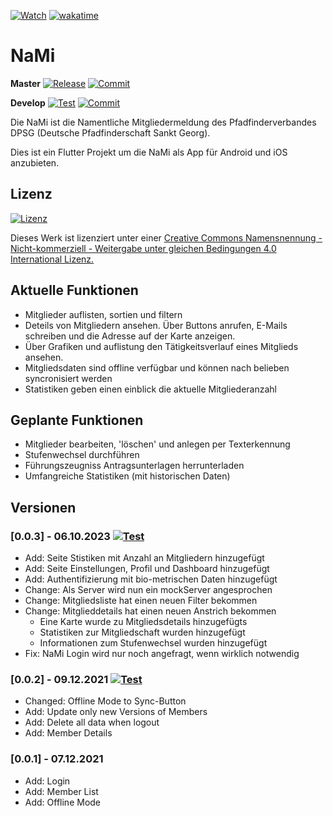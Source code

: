 [![Watch](https://img.shields.io/github/watchers/JanneckLange/dpsg-nami-app?label=Watch)](https://github.com/JanneckLange/dpsg-nami-app/subscription)
[![wakatime](https://wakatime.com/badge/user/f75702c6-6ecd-478f-a765-9c0a07c62d50/project/c30b8bfa-fe60-4da1-9a32-9c86bad66605.svg)](https://wakatime.com/badge/user/f75702c6-6ecd-478f-a765-9c0a07c62d50/project/c30b8bfa-fe60-4da1-9a32-9c86bad66605)

# NaMi

**Master**
[![Release](https://img.shields.io/github/v/release/janneckLange/dpsg-nami-app?display_name=tag&include_prereleases)](https://github.com/JanneckLange/dpsg-nami-app/releases)
[![Commit](https://shields.io/github/last-commit/JanneckLange/dpsg-nami-app/master)](https://github.com/JanneckLange/dpsg-nami-app/commits/master)

**Develop**
[![Test](https://github.com/JanneckLange/dpsg-nami-app/actions/workflows/flutter-test.yml/badge.svg)](https://github.com/JanneckLange/dpsg-nami-app/actions/workflows/flutter-test.yml)
[![Commit](https://shields.io/github/last-commit/JanneckLange/dpsg-nami-app/develop)](https://github.com/JanneckLange/dpsg-nami-app/commits/develop)

Die NaMi ist die Namentliche Mitgliedermeldung des Pfadfinderverbandes DPSG (Deutsche Pfadfinderschaft Sankt Georg).

Dies ist ein Flutter Projekt um die NaMi als App für Android und iOS anzubieten.

## Lizenz

[![Lizenz](https://licensebuttons.net/l/by-nc-sa/4.0/88x31.png)](https://licensebuttons.net/l/by-nc-sa/4.0/88x31.png)

Dieses Werk ist lizenziert unter einer [Creative Commons Namensnennung - Nicht-kommerziell - Weitergabe unter gleichen Bedingungen 4.0 International Lizenz.](http://creativecommons.org/licenses/by-nc-sa/4.0/)

## Aktuelle Funktionen

- Mitglieder auflisten, sortien und filtern
- Deteils von Mitgliedern ansehen. Über Buttons anrufen, E-Mails schreiben und die Adresse auf der Karte anzeigen.
- Über Grafiken und auflistung den Tätigkeitsverlauf eines Mitglieds ansehen.
- Mitgliedsdaten sind offline verfügbar und können nach belieben syncronisiert werden
- Statistiken geben einen einblick die aktuelle Mitgliederanzahl

## Geplante Funktionen

- Mitglieder bearbeiten, 'löschen' und anlegen per Texterkennung
- Stufenwechsel durchführen
- Führungszeugniss Antragsunterlagen herrunterladen
- Umfangreiche Statistiken (mit historischen Daten)

## Versionen

### [0.0.3] - 06.10.2023 [![Test](https://img.shields.io/badge/release-v0.0.3-orange)](https://github.com/JanneckLange/dpsg-nami-app/releases/tag/v0.0.3)

- Add: Seite Stistiken mit Anzahl an Mitgliedern hinzugefügt
- Add: Seite Einstellungen, Profil und Dashboard hinzugefügt
- Add: Authentifizierung mit bio-metrischen Daten hinzugefügt
- Change: Als Server wird nun ein mockServer angesprochen
- Change: Mitgliedsliste hat einen neuen Filter bekommen
- Change: Mitglieddetails hat einen neuen Anstrich bekommen
  - Eine Karte wurde zu Mitgliedsdetails hinzugefügts
  - Statistiken zur Mitgliedschaft wurden hinzugefügt
  - Informationen zum Stufenwechsel wurden hinzugefügt
- Fix: NaMi Login wird nur noch angefragt, wenn wirklich notwendig

### [0.0.2] - 09.12.2021 [![Test](https://img.shields.io/badge/release-v0.0.2-orange)](https://github.com/JanneckLange/dpsg-nami-app/releases/tag/v0.0.2)

- Changed: Offline Mode to Sync-Button
- Add: Update only new Versions of Members
- Add: Delete all data when logout
- Add: Member Details

### [0.0.1] - 07.12.2021

- Add: Login
- Add: Member List
- Add: Offline Mode
